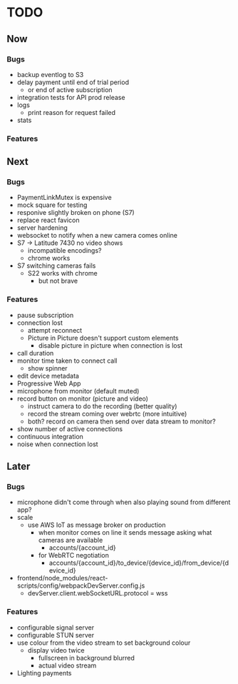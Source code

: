 # TODO
## Now
### Bugs
- backup eventlog to S3
- delay payment until end of trial period
    - or end of active subscription
- integration tests for API prod release
- logs
    - print reason for request failed
- stats

### Features

## Next
### Bugs
- PaymentLinkMutex is expensive
- mock square for testing
- responive slightly broken on phone (S7)
- replace react favicon
- server hardening
- websocket to notify when a new camera comes online
- S7 -> Latitude 7430 no video shows
    - incompatible encodings?
    - chrome works
- S7 switching cameras fails
    - S22 works with chrome
        - but not brave

### Features
- pause subscription
- connection lost
    - attempt reconnect
    - Picture in Picture doesn't support custom elements
        - disable picture in picture when connection is lost
- call duration
- monitor time taken to connect call
    - show spinner
- edit device metadata
- Progressive Web App
- microphone from monitor (default muted)
- record button on monitor (picture and video)
    - instruct camera to do the recording (better quality)
    - record the stream coming over webrtc (more intuitive)
    - both? record on camera then send over data stream to monitor?
- show number of active connections
- continuous integration
- noise when connection lost

## Later
### Bugs
- microphone didn't come through when also playing sound from different app?
- scale
    - use AWS IoT as message broker on production
        - when monitor comes on line it sends message asking what cameras are available
            - accounts/{account_id}
        - for WebRTC negotiation 
            - accounts/{account_id}/to_device/{device_id}/from_device/{device_id}
- frontend/node_modules/react-scripts/config/webpackDevServer.config.js
    - devServer.client.webSocketURL.protocol = wss

### Features
- configurable signal server
- configurable STUN server
- use colour from the video stream to set background colour
    - display video twice
        - fullscreen in background blurred
        - actual video stream
- Lighting payments
